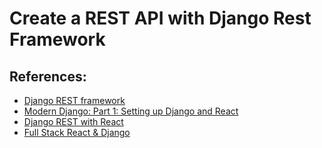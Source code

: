 # Create a REST API with Django Rest Framework


## References:

- [Django REST framework](https://www.django-rest-framework.org/)
- [Modern Django: Part 1: Setting up Django and React](http://v1k45.com/blog/modern-django-part-1-setting-up-django-and-react/)
- [Django REST with React](https://www.valentinog.com/blog/drf/#Django_REST_with_React_Django_and_React_together)
- [Full Stack React & Django](https://www.youtube.com/watch?v=Uyei2iDA4Hs)
